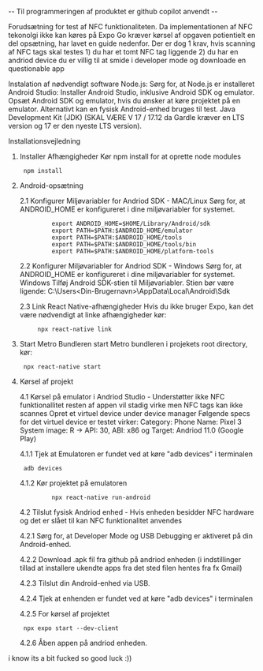 -- Til programmeringen af produktet er github copilot anvendt --

Forudsætning for test af NFC funktionaliteten.
	Da implementationen af NFC tekonolgi ikke kan køres på Expo Go kræver kørsel af opgaven potientielt en del opsætning, har lavet en guide nedenfor.
 	 Der er dog 1 krav, hvis scanning af NFC tags skal testes
    		1) du har et tomt NFC tag liggende 
    		2) du har en andriod device du er villig til at smide i developer mode og downloade en questionable app 


Instalation af nødvendigt software
	Node.js: Sørg for, at Node.js er installeret
	Android Studio: Installer Android Studio, inklusive Android SDK og emulator.
	Opsæt Android SDK og emulator, hvis du ønsker at køre projektet på en emulator.
	Alternativt kan en fysisk Android-enhed bruges til test.
	Java Development Kit (JDK) (SKAL VÆRE V 17 / 17.12 da Gardle kræver en LTS version og 17 er den nyeste LTS version).

Installationsvejledning


1. Installer Afhængigheder
   	Kør npm install for at oprette node modules

		npm install

3. Android-opsætning

	2.1 Konfigurer Miljøvariabler for Andriod SDK - MAC/Linux
		Sørg for, at ANDROID_HOME er konfigureret i dine miljøvariabler for systemet.
			
				export ANDROID_HOME=$HOME/Library/Android/sdk
				export PATH=$PATH:$ANDROID_HOME/emulator
				export PATH=$PATH:$ANDROID_HOME/tools
				export PATH=$PATH:$ANDROID_HOME/tools/bin
				export PATH=$PATH:$ANDROID_HOME/platform-tools
   
   	2.2 Konfigurer Miljøvariabler for Andriod SDK - Windows
		Sørg for, at ANDROID_HOME er konfigureret i dine miljøvariabler for systemet.
			Windows
				Tilføj Android SDK-stien til Miljøvariabler. Stien bør være ligende:
				C:\Users\<Din-Brugernavn>\AppData\Local\Android\Sdk
	
	2.3 Link React Native-afhængigheder
		Hvis du ikke bruger Expo, kan det være nødvendigt at linke afhængigheder kør:

   			npx react-native link

5. Start Metro Bundleren
	start Metro bundleren i projekets root directory, kør:

		npx react-native start
	
7. Kørsel af projekt

	4.1 Kørsel på emulator i Andriod Studio - Understøtter ikke NFC funktionallitet resten af appen vil stadig virke men NFC tags kan ikke scannes
		Opret et virtuel device under device manager
			Følgende specs for det virtuel device er testet virker:
					Category: Phone
					Name: Pixel 3
					System image: R -> API: 30, ABI: x86 og Target: Andriod 11.0 (Google Play)
   
   	4.1.1 Tjek at Emulatoren er fundet ved at køre "adb devices" i terminalen

   		adb devices

	4.1.2	Kør projektet på emulatoren

				npx react-native run-android
		
	4.2 Tilslut fysisk Andriod enhed - Hvis enheden besidder NFC hardware og det er slået til kan NFC funktionalitet anvendes

	4.2.1 Sørg for, at Developer Mode og USB Debugging er aktiveret på din Android-enhed.
		
	4.2.2 Download .apk fil fra github på andriod enheden (i indstillinger tillad at installere ukendte apps fra det sted filen hentes fra fx Gmail)
		
   	4.2.3 Tilslut din Android-enhed via USB.
		
	4.2.4 Tjek at enhenden er fundet ved at køre "adb devices" i terminalen
		
	4.2.5 For kørsel af projektet

   		npx expo start --dev-client
		
	4.2.6 Åben appen på andriod enheden.

i know its a bit fucked so good luck :))
